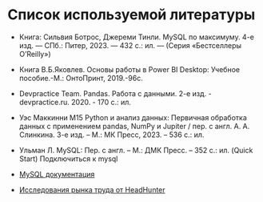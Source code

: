 # Список используемой литературы 

- Книга: Сильвия Ботрос, Джереми Тинли. MySQL по максимуму. 4-е изд. — СПб.: Питер, 2023. — 432 с.: ил. — (Серия «Бестселлеры O’Reilly»)
- Книга В.Б.Яковлев. Основы работы в Power BI Desktop: Учебное пособие.-М.: ОнтоПринт, 2019.-96с.
- Devpractice Team. Pandas. Работа с данными. 2-е изд. - devpractice.ru. 2020. - 170 с.: ил.
- Уэс Маккинни М15 Python и анализ данных: Первичная обработка данных с применением pandas, NumPy и Jupiter / пер. с англ. А. А. Слинкина. 3-е изд. – М.: МК Пресс, 2023. – 536 с.: ил.
- Ульман Л. MySQL: Пер. с англ. – М.: ДМК Пресс. – 352 с.: ил. (Quick Start)
Подключиться к mysql

- [MySQL документация](https://dev.mysql.com/doc/refman/8.0/en/data-types.html)

- [Исследования рынка труда от HeadHunter](https://innopolis.hh.ru/article/research)
